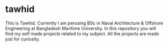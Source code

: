 # tawhid
This is Tawhid. Currently I am perusing BSc in Naval Architecture &amp; Offshore Engineering at Bangladesh Maritime University. In this repository you will find my self made projects related to my subject. All the projects are made just for curiosity.
